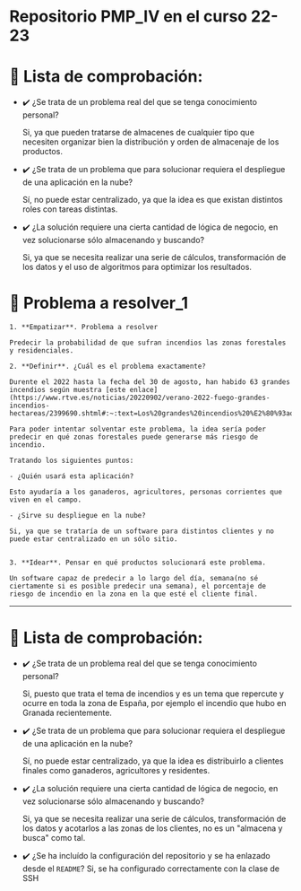 
# Repositorio PMP_IV en el curso 22-23

# :bookmark_tabs: Lista de comprobación: 

- :heavy_check_mark: ¿Se trata de un problema real del que se tenga conocimiento personal? <br/>
    
    Si, ya que pueden tratarse de almacenes de cualquier tipo que necesiten organizar bien la distribución y orden de almacenaje de los productos.


- :heavy_check_mark: ¿Se trata de un problema que para solucionar requiera el despliegue de una aplicación en la nube? <br/>
    
    Sí, no puede estar centralizado, ya que la idea es que existan distintos roles con tareas distintas.

- :heavy_check_mark: ¿La solución requiere una cierta cantidad de lógica de negocio, en vez solucionarse sólo almacenando y buscando?  <br/>
    
    Si, ya que se necesita realizar una serie de cálculos, transformación de los datos y el uso de algoritmos para optimizar los resultados.

# :thought_balloon: Problema a resolver_1

    1. **Empatizar**. Problema a resolver    

    Predecir la probabilidad de que sufran incendios las zonas forestales y residenciales.

    2. **Definir**. ¿Cuál es el problema exactamente?

    Durente el 2022 hasta la fecha del 30 de agosto, han habido 63 grandes incendios según muestra [este enlace](https://www.rtve.es/noticias/20220902/verano-2022-fuego-grandes-incendios-hectareas/2399690.shtml#:~:text=Los%20grandes%20incendios%20%E2%80%93aquellos%20que,sobre%20Incendios%20Forestales%20(EFFIS).)

    Para poder intentar solventar este problema, la idea sería poder predecir en qué zonas forestales puede generarse más riesgo de incendio.

    Tratando los siguientes puntos:

    - ¿Quién usará esta aplicación?

    Esto ayudaría a los ganaderos, agricultores, personas corrientes que viven en el campo. 

    - ¿Sirve su despliegue en la nube?

    Si, ya que se trataría de un software para distintos clientes y no puede estar centralizado en un sólo sitio.


    3. **Idear**. Pensar en qué productos solucionará este problema.

    Un software capaz de predecir a lo largo del día, semana(no sé ciertamente si es posible predecir una semana), el porcentaje de riesgo de incendio en la zona en la que esté el cliente final.

    


***
# :bookmark_tabs: Lista de comprobación: 

- :heavy_check_mark: ¿Se trata de un problema real del que se tenga conocimiento personal? <br/>
    
    Si, puesto que trata el tema de incendios y es un tema que repercute y ocurre en toda la zona de España, por ejemplo el incendio que hubo en Granada recientemente.


- :heavy_check_mark: ¿Se trata de un problema que para solucionar requiera el despliegue de una aplicación en la nube? <br/>
    
    Sí, no puede estar centralizado, ya que la idea es distribuirlo a clientes finales como ganaderos, agricultores y residentes.

- :heavy_check_mark: ¿La solución requiere una cierta cantidad de lógica de negocio, en vez solucionarse sólo almacenando y buscando?  <br/>
    
    Si, ya que se necesita realizar una serie de cálculos, transformación de los datos y acotarlos a las zonas de los clientes, no es un "almacena y busca" como tal.

- :heavy_check_mark: ¿Se ha incluído la configuración del repositorio y se ha enlazado desde el `README`?
    Si, se ha configurado correctamente con la clase de SSH
